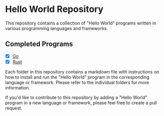 # Hello World Repository

This repository contains a collection of "Hello World" programs written in various programming languages and frameworks.

## Completed Programs

- [x] [Go](languages/Go/README.md)
- [x] [Rust](languages/Rust/README.md)

Each folder in this repository contains a markdown file with instructions on how to install and run the "Hello World" program in the corresponding language or framework. Please refer to the individual folders for more information.

If you'd like to contribute to this repository by adding a "Hello World" program in a new language or framework, please feel free to create a pull request.
